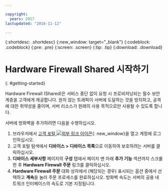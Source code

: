 ```yaml
---

copyright:
  years: 2017
lastupdated: "2018-11-12"

---
```


{:shortdesc: .shortdesc}
{:new_window: target="_blank"}
{:codeblock: .codeblock}
{:pre: .pre}
{:screen: .screen}
{:tip: .tip}
{:download: .download}

# Hardware Firewall Shared 시작하기
{: #getting-started}

Hardware Firewall (Shared)은 서비스 중단 없이 요청 시 프로비저닝되는 필수 보안 계층을 고객에게 제공합니다. 원치 않는 트래픽이 서버에 도달하는 것을 방지하고, 공격에 대한 취약성을 줄이며, 서버 리소스가 원래의 사용 목적으로만 사용될 수 있도록 합니다.

서버에 방화벽을 추가하려면 다음을 수행하십시오.

1. 브라우저에서 [고객 포털 ![외부 링크 아이콘](../../icons/launch-glyph.svg "외부 링크 아이콘")](https://control.softlayer.com/){: new_window}을 열고 계정에 로그인하십시오.
2. 고객 포털 탐색에서 **디바이스 > 디바이스 목록**으로 이동하여 보호하려는 서버를 클릭하십시오.  
3. **디바이스 세부사항** 페이지의 **구성** 탭에서 페이지 맨 아래 **추가 기능** 섹션까지 스크롤한 후 **Hardware Firewall 주문** 링크를 클릭하십시오.
4. **Hardware Firewall 주문** 대화 상자에서 (해당되는 경우) 표시되는 옵션 중에서 선택하고 **계속**을 눌러 주문 프로세스를 완료하십시오. 방화벽 속도는 서버의 공용 네트워크 인터페이스의 속도로 기본 지정됩니다.
